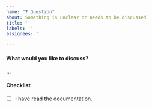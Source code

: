 ```yaml
---
name: "❓ Question"
about: Something is unclear or needs to be discussed
title: ''
labels: ''
assignees: ''

---
```


#### What would you like to discuss?

...

#### Checklist

- [ ] I have read the documentation.
